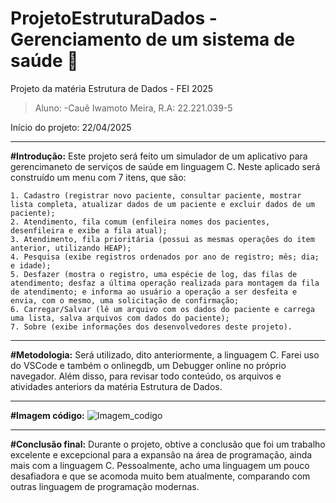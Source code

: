 # ProjetoEstruturaDados - Gerenciamento de um sistema de saúde 🏥
Projeto da matéria Estrutura de Dados - FEI 2025

>Aluno:
  -Cauê Iwamoto Meira, R.A: 22.221.039-5


Início do projeto: 22/04/2025

---------------------------------------------------------------------------------------------------------------------------------------------------------------------------------------------------------------------------------------------------------------------------------

**#Introdução:**
  Este projeto será feito um simulador de um aplicativo para gerencimaneto de serviços de saúde em linguagem C. Neste aplicado será construído um menu com 7 itens, que são:
  
    1. Cadastro (registrar novo paciente, consultar paciente, mostrar lista completa, atualizar dados de um paciente e excluir dados de um paciente);
    2. Atendimento, fila comum (enfileira nomes dos pacientes, desenfileira e exibe a fila atual);
    3. Atendimento, fila prioritária (possui as mesmas operações do item anterior, utilizando HEAP);
    4. Pesquisa (exibe registros ordenados por ano de registro; mês; dia; e idade);
    5. Desfazer (mostra o registro, uma espécie de log, das filas de atendimento; desfaz a última operação realizada para montagem da fila de atendimento; e informa ao usuário a operação a ser desfeita e envia, com o mesmo, uma solicitação de confirmação;
    6. Carregar/Salvar (lê um arquivo com os dados do paciente e carrega uma lista, salva arquivos com dados do paciente);
    7. Sobre (exibe informações dos desenvolvedores deste projeto).

---------------------------------------------------------------------------------------------------------------------------------------------------------------------------------------------------------------------------------------------------------------------------------

**#Metodologia:**
  Será utilizado, dito anteriormente, a linguagem C. Farei uso do VSCode e também o onlinegdb, um Debugger online no próprio navegador. Além disso, para revisar todo conteúdo, os arquivos e atividades anteriors da matéria Estrutura de Dados.

-------------------------------------------------------------------------------------------------------------------------------------------------------------------------------------------------------------

**#Imagem código:**
![Imagem_codigo](https://github.com/user-attachments/assets/2f9fc79d-51f9-41c2-acdb-afac6f02fa53)

-------------------------------------------------------------------------------------------------------------------------------------------------------------------------------------------------------------

**#Conclusão final:**
  Durante o projeto, obtive a conclusão que foi um trabalho excelente e excepcional para a expansão na área de programação, ainda mais com a linguagem C. Pessoalmente, acho uma linguagem um pouco desafiadora e que se acomoda muito bem atualmente, comparando com outras linguagem de programação modernas.
